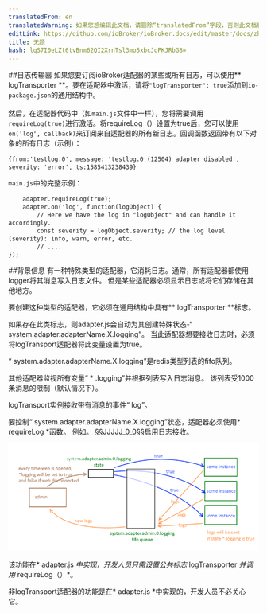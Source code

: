 ```yaml
---
translatedFrom: en
translatedWarning: 如果您想编辑此文档，请删除“translatedFrom”字段，否则此文档将再次自动翻译
editLink: https://github.com/ioBroker/ioBroker.docs/edit/master/docs/zh-cn/dev/logging.md
title: 无题
hash: lqS7I0eLZt6tvBnm62QI2XrnTsl3mo5xbcJoPKJRbG8=
---
```

##日志传输器
如果您要订阅ioBroker适配器的某些或所有日志，可以使用** logTransporter **。要在适配器中激活，请将`"logTransporter": true`添加到`io-package.json`的通用结构中。<br><br>然后，在适配器代码中（如`main.js`文件中一样），您将需要调用`requireLog(true)`进行激活。将requireLog（）设置为true后，您可以使用`on('log', callback)`来订阅来自适配器的所有新日志。回调函数返回带有以下对象的所有日志（示例）：

```
{from:'testlog.0', message: 'testlog.0 (12504) adapter disabled', severity: 'error', ts:1585413238439}
```

`main.js`中的完整示例：

```
    adapter.requireLog(true);
    adapter.on('log', function(logObject) {
        // Here we have the log in "logObject" and can handle it accordingly.
        const severity = logObject.severity; // the log level (severity): info, warn, error, etc.
        // ....
});
```

##背景信息
有一种特殊类型的适配器，它消耗日志。通常，所有适配器都使用logger将其消息写入日志文件。
但是某些适配器必须显示日志或将它们存储在其他地方。

要创建这种类型的适配器，它必须在通用结构中具有** logTransporter **标志。

如果存在此类标志，则adapter.js会自动为其创建特殊状态-“ system.adapter.adapterName.X.logging”。
当此适配器想要接收日志时，必须将logTransport适配器将此变量设置为true。

“ system.adapter.adapterName.X.logging”是redis类型列表的fifo队列。

其他适配器监视所有变量“ * .logging”并根据列表写入日志消息。
该列表受1000条消息的限制（默认情况下）。

logTransport实例接收带有消息的事件“ log”。

要控制“ system.adapter.adapterName.X.logging”状态，适配器必须使用* requireLog *函数。
例如。 §§JJJJJ_0_0§§启用日志接收。

![插图](../../en/dev/media/logging.png)

该功能在* adapter.js *中实现，开发人员只需设置公共标志* logTransporter *并调用* requireLog（）*。

非logTransport适配器的功能是在* adapter.js *中实现的，开发人员不必关心它。
